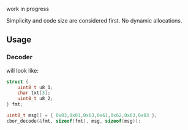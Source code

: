 work in progress

Simplicity and code size are considered first. No dynamic allocations.

## Usage
### Decoder

will look like:

```c
struct {
	uint8_t u8_1;
	char txt[3];
	uint8_t u8_2;
} fmt;

uint8_t msg[] = { 0x83,0x01,0x63,0x61,0x62,0x63,0x03 };
cbor_decode(&fmt, sizeof(fmt), msg, sizeof(msg));
```
